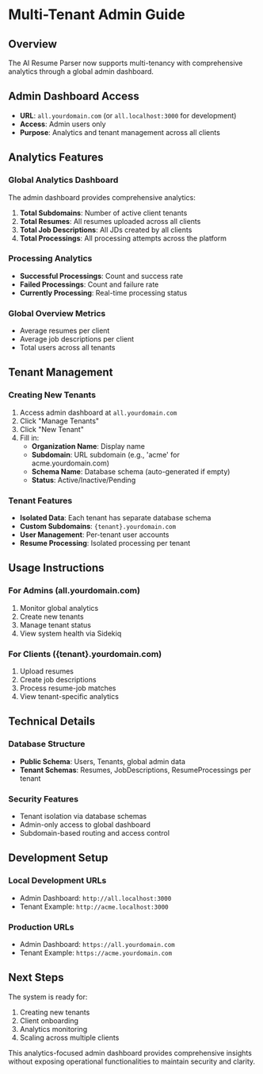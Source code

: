 # Multi-Tenant Admin Guide

## Overview
The AI Resume Parser now supports multi-tenancy with comprehensive analytics through a global admin dashboard.

## Admin Dashboard Access
- **URL**: `all.yourdomain.com` (or `all.localhost:3000` for development)
- **Access**: Admin users only
- **Purpose**: Analytics and tenant management across all clients

## Analytics Features

### Global Analytics Dashboard
The admin dashboard provides comprehensive analytics:

1. **Total Subdomains**: Number of active client tenants
2. **Total Resumes**: All resumes uploaded across all clients
3. **Total Job Descriptions**: All JDs created by all clients
4. **Total Processings**: All processing attempts across the platform

### Processing Analytics
- **Successful Processings**: Count and success rate
- **Failed Processings**: Count and failure rate  
- **Currently Processing**: Real-time processing status

### Global Overview Metrics
- Average resumes per client
- Average job descriptions per client
- Total users across all tenants

## Tenant Management

### Creating New Tenants
1. Access admin dashboard at `all.yourdomain.com`
2. Click "Manage Tenants"
3. Click "New Tenant"
4. Fill in:
   - **Organization Name**: Display name
   - **Subdomain**: URL subdomain (e.g., 'acme' for acme.yourdomain.com)
   - **Schema Name**: Database schema (auto-generated if empty)
   - **Status**: Active/Inactive/Pending

### Tenant Features
- **Isolated Data**: Each tenant has separate database schema
- **Custom Subdomains**: `{tenant}.yourdomain.com`
- **User Management**: Per-tenant user accounts
- **Resume Processing**: Isolated processing per tenant

## Usage Instructions

### For Admins (all.yourdomain.com)
1. Monitor global analytics
2. Create new tenants
3. Manage tenant status
4. View system health via Sidekiq

### For Clients ({tenant}.yourdomain.com)
1. Upload resumes
2. Create job descriptions  
3. Process resume-job matches
4. View tenant-specific analytics

## Technical Details

### Database Structure
- **Public Schema**: Users, Tenants, global admin data
- **Tenant Schemas**: Resumes, JobDescriptions, ResumeProcessings per tenant

### Security Features
- Tenant isolation via database schemas
- Admin-only access to global dashboard
- Subdomain-based routing and access control

## Development Setup

### Local Development URLs
- Admin Dashboard: `http://all.localhost:3000`
- Tenant Example: `http://acme.localhost:3000`

### Production URLs  
- Admin Dashboard: `https://all.yourdomain.com`
- Tenant Example: `https://acme.yourdomain.com`

## Next Steps
The system is ready for:
1. Creating new tenants
2. Client onboarding
3. Analytics monitoring
4. Scaling across multiple clients

This analytics-focused admin dashboard provides comprehensive insights without exposing operational functionalities to maintain security and clarity.